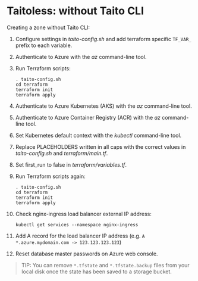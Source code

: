 # Taitoless: without Taito CLI

Creating a zone without Taito CLI:

1) Configure settings in *taito-config.sh* and add terraform specific `TF_VAR_` prefix to each variable.

2) Authenticate to Azure with the *az* command-line tool.

3) Run Terraform scripts:

    ```
    . taito-config.sh
    cd terraform
    terraform init
    terraform apply
    ```

4) Authenticate to Azure Kubernetes (AKS) with the *az* command-line tool.

5) Authenticate to Azure Container Registry (ACR) with the *az* command-line tool.

6) Set Kubernetes default context with the *kubectl* command-line tool.

7) Replace PLACEHOLDERS written in all caps with the correct values in *taito-config.sh* and *terraform/main.tf*.

8) Set first_run to false in *terraform/variables.tf*.

9) Run Terraform scripts again:

    ```
    . taito-config.sh
    cd terraform
    terraform init
    terraform apply
    ```

10) Check nginx-ingress load balancer external IP address:

    ```
    kubectl get services --namespace nginx-ingress
    ```

11) Add A record for the load balancer IP address (e.g. `A *.azure.mydomain.com -> 123.123.123.123`)

12) Reset database master passwords on Azure web console.

> TIP: You can remove `*.tfstate` and `*.tfstate.backup` files from your local disk once the state has been saved to a storage bucket.
